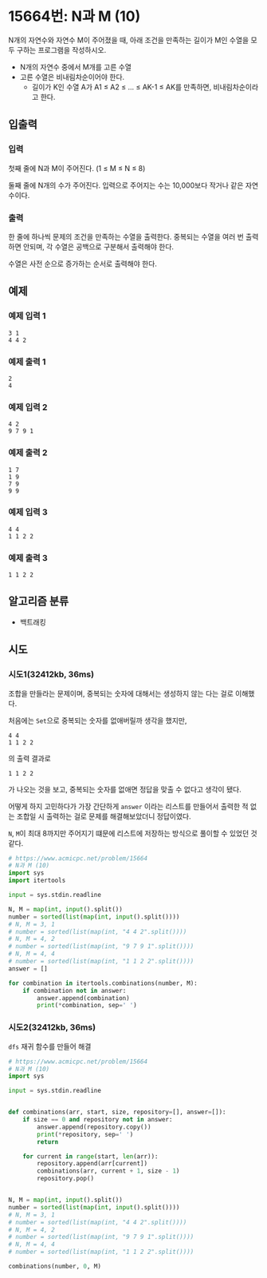 # 15664번: N과 M (10)

N개의 자연수와 자연수 M이 주어졌을 때, 아래 조건을 만족하는 길이가 M인 수열을 모두 구하는 프로그램을 작성하시오.

- N개의 자연수 중에서 M개를 고른 수열
- 고른 수열은 비내림차순이어야 한다.
  - 길이가 K인 수열 A가 A1 ≤ A2 ≤ ... ≤ AK-1 ≤ AK를 만족하면, 비내림차순이라고 한다.

## 입출력

### 입력

첫째 줄에 N과 M이 주어진다. (1 ≤ M ≤ N ≤ 8)

둘째 줄에 N개의 수가 주어진다. 입력으로 주어지는 수는 10,000보다 작거나 같은 자연수이다.

### 출력

한 줄에 하나씩 문제의 조건을 만족하는 수열을 출력한다. 중복되는 수열을 여러 번 출력하면 안되며, 각 수열은 공백으로 구분해서 출력해야 한다.

수열은 사전 순으로 증가하는 순서로 출력해야 한다.

## 예제

### 예제 입력 1

```text
3 1
4 4 2
```

### 예제 출력 1

```text
2
4
```

### 예제 입력 2

```text
4 2
9 7 9 1
```

### 예제 출력 2

```text
1 7
1 9
7 9
9 9
```

### 예제 입력 3

```text
4 4
1 1 2 2
```

### 예제 출력 3

```text
1 1 2 2
```

## 알고리즘 분류

- 백트래킹

## 시도

### 시도1(32412kb, 36ms)

조합을 만들라는 문제이며, 중복되는 숫자에 대해서는 생성하지 않는 다는 걸로 이해했다.

처음에는 `Set`으로 중복되는 숫자를 없애버릴까 생각을 했지만,

```text
4 4
1 1 2 2
```

의 출력 결과로 

```text
1 1 2 2
```

가 나오는 것을 보고, 중복되는 숫자를 없애면 정답을 맞출 수 없다고 생각이 됐다.

어떻게 하지 고민하다가 가장 간단하게 `answer` 이라는 리스트를 만들어서 출력한 적 없는 조합일 시
출력하는 걸로 문제를 해결해보았더니 정답이였다.

`N`, `M`이 최대 8까지만 주어지기 떄문에 리스트에 저장하는 방식으로 풀이할 수 있었던 것 같다.

```python
# https://www.acmicpc.net/problem/15664
# N과 M (10)
import sys
import itertools

input = sys.stdin.readline

N, M = map(int, input().split())
number = sorted(list(map(int, input().split())))
# N, M = 3, 1
# number = sorted(list(map(int, "4 4 2".split())))
# N, M = 4, 2
# number = sorted(list(map(int, "9 7 9 1".split())))
# N, M = 4, 4
# number = sorted(list(map(int, "1 1 2 2".split())))
answer = []

for combination in itertools.combinations(number, M):
    if combination not in answer:
        answer.append(combination)
        print(*combination, sep=' ')
```

### 시도2(32412kb, 36ms)

`dfs` 재귀 함수를 만들어 해결

```python
# https://www.acmicpc.net/problem/15664
# N과 M (10)
import sys

input = sys.stdin.readline


def combinations(arr, start, size, repository=[], answer=[]):
    if size == 0 and repository not in answer:
        answer.append(repository.copy())
        print(*repository, sep=' ')
        return

    for current in range(start, len(arr)):
        repository.append(arr[current])
        combinations(arr, current + 1, size - 1)
        repository.pop()


N, M = map(int, input().split())
number = sorted(list(map(int, input().split())))
# N, M = 3, 1
# number = sorted(list(map(int, "4 4 2".split())))
# N, M = 4, 2
# number = sorted(list(map(int, "9 7 9 1".split())))
# N, M = 4, 4
# number = sorted(list(map(int, "1 1 2 2".split())))

combinations(number, 0, M)
```